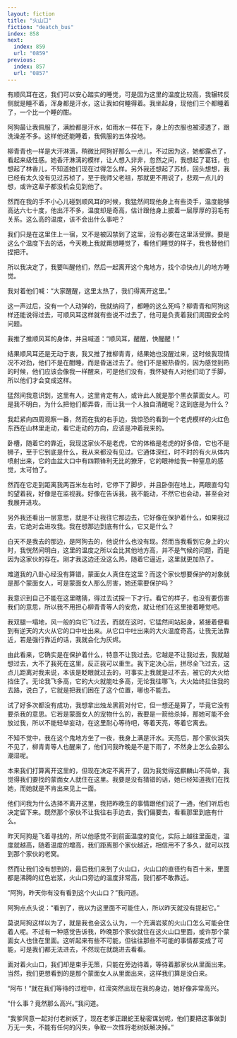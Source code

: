 ```yaml
---
layout: fiction
title: "火山口"
fiction: "deatch_bus"
index: 858
next:
  index: 859
  url: "0859"
previous:
  index: 857
  url: "0857"
---
```

有顺风耳在这，我们可以安心踏实的睡觉，可是因为这里的温度比较高，我辗转反侧就是睡不着，浑身都是汗水，这让我如何睡得着。我坐起身，现他们三个都睡着了，一个比一个睡的酣。

阿狗最让我佩服了，满脸都是汗水，如雨水一样在下，身上的衣服也被浸透了，跟洗澡差不多。这样他还能睡着，我佩服的五体投地。

柳青青也一样是大汗淋漓，稍微比阿狗好那么一点儿，不过因为这，她都露点了，看起来级性感。她香汗淋漓的模样，让人想入非非，忽然之间，我想起了葛钰，也想起了林香儿，不知道她们现在过得怎么样。另外我还想起了苏桢，回头想想，我已经有太久没有见过苏桢了，至于我师父老祖，那就更不用说了，悲观一点儿的想，或许这辈子都没机会见到他了。

然而在我的手不小心儿碰到顺风耳的时候，我猛然间现他身上有些烫手，温度能够高达六七十度，他出汗不多，温度却是奇高，估计跟他身上披着一层厚厚的羽毛有关系。这么高的温度，该不会出什么事吧？

我们只是在这里住上一宿，又不是被囚禁到了这里，没有必要在这里活受罪。要是这么个温度下去的话，今天晚上我就甭想睡觉了，看他们睡觉的样子，我也替他们捏把汗。

所以我决定了，我要叫醒他们，然后一起离开这个鬼地方，找个凉快点儿的地方睡觉。

我对着他们喊：“大家醒醒，这里太热了，我们得离开这里。”

这一声过后，没有一个人动弹的，我就纳闷了，都睡的这么死吗？柳青青和阿狗这样还能说得过去，可顺风耳这样就有些说不过去了，他可是负责着我们周围安全的问题。

我推了推顺风耳的身体，并且喊道：“顺风耳，醒醒，快醒醒！”

结果顺风耳还是无动于衷，我又推了推柳青青，结果她也没醒过来，这时候我现情况不对劲，他们不是在酣睡，而是昏迷过去了。他们不是被热昏的，因为感觉到热的时候，他们应该会像我一样醒来，可是他们没有，我怀疑有人对他们动了手脚，所以他们才会变成这样。

猛然间我意识到，这里有人，这里肯定有人，或许此人就是那个黑衣蒙面女人。可是我不明白，为什么把他们都弄昏，而让我一个人独自清醒呢？这到底是为什么？

我赶紧向四周观察一番，然而在我的右手边，我惊恐的看到一个老虎模样的火红色东西在山林里走动，看它走动的方向，应该是冲着我来的。

卧槽，随着它的靠近，我现这家伙不是老虎，它的体格是老虎的好多倍，它也不是狮子，至于它到底是什么，我从来都没有见过。它通体深红，时不时的有火从体内喷射出来，它的血盆大口中有四颗锋利无比的獠牙，它的眼神给我一种窒息的感觉，太可怕了。

然而在它走到距离我两百米左右时，它停下了脚步，并且卧倒在地上，两眼直勾勾的望着我，好像是在监视我。好像在告诉我，我不能动，不然它也会动，甚至会对我展开进攻。

另外我还看出一层意思，就是不让我往它那边去，它好像在保护着什么，如果我过去，它绝对会进攻我。我在想那边到底有什么，它又是什么？

白天不是我去的那边，是阿狗去的，他说什么也没有现。然而当我看到它身上的火时，我恍然间明白，这里的温度之所以会比其他地方高，并不是气候的问题，而是因为这家伙的存在。刚才我这边还没这么热，随着它逼近，这里就更加热了。

难道我的八卦心经没有算错，蒙面女人真住在这里？而这个家伙想要保护的对象就是那个蒙面女人，可是蒙面女人那么厉害，她还需要保护吗？

我意识到自己不能在这里瞎猜，得过去试探一下才行。看它的样子，也没有要伤害我们的意思，所以我不用担心柳青青等人的安危，就让他们在这里接着睡觉吧。

我双腿一塌地，风一般的向它飞过去，而就在这时，它猛然间站起身，紧接着便看到有逆天的大火从它的口中吐出来。从它口中吐出来的大火温度奇高，让我无法靠近，若是强行靠近的话，我就会化为灰烬。

由此看来，它确实是在保护着什么，特意不让我过去。它越是不让我过去，我就越想过去，大不了我死在这里，反正我可以重生。我下定决心后，拼尽全飞过去，这点儿距离对我来说，本该是眨眼就过去的，可事实上我就是过不去，被它的大火给挡住了。无论我飞多高，它的大火就能吐多高，无论我往哪飞，大火始终拦住我的去路，说白了，它就是把我们困在了这个位置，哪也不能去。

试了好多次都没有成功，我想拿出烛龙黑箭对付它，但一想还是算了，毕竟它没有要杀我的意思。它若是蒙面女人的宠物什么的，我要是一箭给杀掉，那她可能不会放过我，所以不能轻举妄动，在这里耐心等待吧，等着天亮，等着它离去。

不知不觉中，我在这个鬼地方坐了一夜，我身上满是汗水。天亮后，那个家伙消失不见了，柳青青等人也醒来了，他们问我昨晚是不是下雨了，不然身上怎么会那么潮湿呢。

本来我们打算离开这里的，但现在决定不离开了，因为我觉得这麒麟山不简单，我觉得我们要找的蒙面女人就住在这里。我要是没有猜错的话，她已经知道我们在找她，而她就是不肯出来见上一面。

他们问我为什么选择不离开这里，我把昨晚生的事情跟他们说了一通，他们听后也决定留下来。既然那个家伙不让我往右手边去，我们偏要去，看看那里到底有什么。

昨天阿狗是飞着寻找的，所以他感觉不到前面温度的变化，实际上越往里面走，温度就越高，随着温度的增高，我们距离那个家伙越近，相信用不了多久，就可以找到那个家伙的老窝。

然而让我们没有想到的，最后我们来到了火山口，火山口的直径约有百十米，里面都是沸腾的红色岩浆，火山口旁边的温度非常高，我们都不敢靠近。

“阿狗，昨天你有没有看到这个火山口？”我问道。

阿狗点点头说：“看到了，我以为这里面不可能住人，所以昨天就没有提起它。”

莫说阿狗这样以为了，就是我也会这么认为，一个充满岩浆的火山口怎么可能会住着人呢。不过有一种感觉告诉我，昨晚那个家伙就住在这火山口里面，或许那个蒙面女人也住在里面。这听起来有些不可能，但往往那些不可能的事情都变成了可能，可是我们都无法进去，不然现在就跳进去看看。

面对着火山口，我们却是束手无策，只能在旁边待着，等待着那家伙从里面出来。当然，我们更想看到的是那个蒙面女人从里面出来，这样我们算是没白来。

“阿布！”就在我们等待的过程中，红滢突然出现在我的身边，她好像非常高兴。

“什么事？竟然那么高兴。”我问道。

“我爹同意一起对付老树妖了，现在老爹正跟蛇王秘密谋划呢，他们要把这事做到万无一失，不能有任何的闪失，争取一次性将老树妖解决掉。”